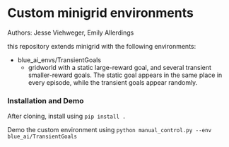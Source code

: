 # Custom minigrid environments

Authors: Jesse Viehweger, Emily Allerdings

this repository extends minigrid with the following environments:

- blue_ai_envs/TransientGoals
  - gridworld with a static large-reward goal, and several transient smaller-reward goals. The static goal appears in the same place in every episode, while the transient goals appear randomly.

### Installation and Demo
After cloning, install using `pip install .`

Demo the custom environment using `python manual_control.py --env blue_ai/TransientGoals`

